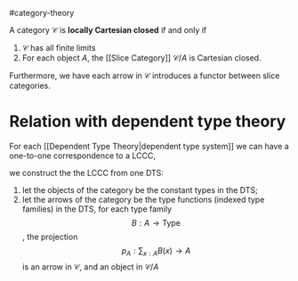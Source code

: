 #category-theory 

A category $\mathscr C$ is **locally Cartesian closed** if and only if 
1. $\mathscr C$ has all finite limits
2. For each object $A$, the [[Slice Category]] $\mathscr C/A$ is Cartesian closed.


Furthermore, we have each arrow in $\mathscr C$ introduces a functor between slice categories.


# Relation with dependent type theory

For each [[Dependent Type Theory|dependent type system]] we can have a one-to-one correspondence to a LCCC,

we construct the the LCCC from one DTS:
1. let the objects of the category be the constant types in the DTS;
2. let the arrows of the category be the type functions (indexed type families) in the DTS, for each type family $$ B: A \to \text{Type}$$, the projection $$ p_A : \sum_{x:A}B(x) \to A $$ is an arrow in $\mathscr C$, and an object in $\mathscr C/A$ 
